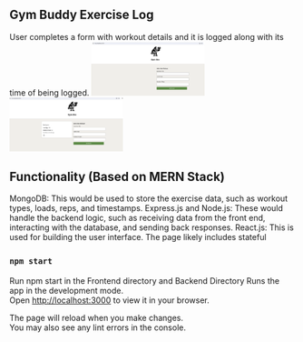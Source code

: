 ## Gym Buddy Exercise Log
User completes a form with workout details and it is logged along with its time of being logged.
<img src="images/homescreen.png" alt="Home Image" width="200"/>
<img src="images/loggedexercise.png" alt="Home Image" width="200"/>





## Functionality (Based on MERN Stack)
MongoDB: This would be used to store the exercise data, such as workout types, loads, reps, and timestamps.
Express.js and Node.js: These would handle the backend logic, such as receiving data from the front end, interacting with the database, and sending back responses.
React.js: This is used for building the user interface. The page likely includes stateful 

### `npm start`
Run npm start in the Frontend directory and Backend Directory
Runs the app in the development mode.\
Open [http://localhost:3000](http://localhost:3000) to view it in your browser.

The page will reload when you make changes.\
You may also see any lint errors in the console.



